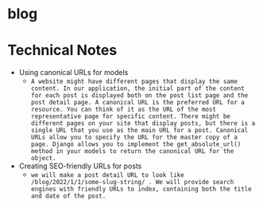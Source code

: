 # blog

# Technical Notes
 - Using canonical URLs for models
   - `A website might have different pages that display the same content. In our application, the initial part
of the content for each post is displayed both on the post list page and the post detail page. A canonical
URL is the preferred URL for a resource. You can think of it as the URL of the most representative
page for specific content. There might be different pages on your site that display posts, but there is a
single URL that you use as the main URL for a post. Canonical URLs allow you to specify the URL for
the master copy of a page. Django allows you to implement the get_absolute_url() method in your
models to return the canonical URL for the object.`
 - Creating SEO-friendly URLs for posts 
   - `we will make a post detail URL to look like
/blog/2022/1/1/some-slug-string/ . We will provide search engines with friendly URLs
to index, containing both the title and date of the post.`